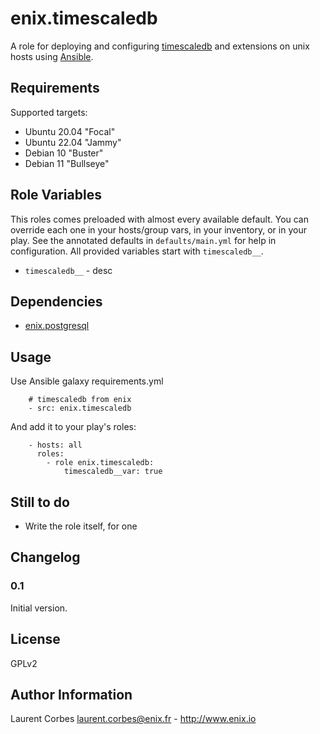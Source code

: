 enix.timescaledb
=================

A role for deploying and configuring [timescaledb](http://timescale.com) and extensions on unix hosts using [Ansible](http://www.ansible.com/).


Requirements
------------

Supported targets:

- Ubuntu 20.04 "Focal"
- Ubuntu 22.04 "Jammy"
- Debian 10 "Buster"
- Debian 11 "Bullseye"


Role Variables
--------------

This roles comes preloaded with almost every available default. You can override each one in your hosts/group vars, in your inventory, or in your play. See the annotated defaults in `defaults/main.yml` for help in configuration. All provided variables start with `timescaledb__`.

- `timescaledb__` - desc

Dependencies
------------

- [enix.postgresql](https://galaxy.ansible.com/enix/postgresql)


Usage
-----

Use Ansible galaxy requirements.yml

```
    # timescaledb from enix
    - src: enix.timescaledb
```

And add it to your play's roles:

```
    - hosts: all
      roles:
        - role enix.timescaledb:
            timescaledb__var: true
```

Still to do
-----------

- Write the role itself, for one


Changelog
---------

### 0.1

Initial version.

License
-------

GPLv2

Author Information
------------------

Laurent Corbes <laurent.corbes@enix.fr> - http://www.enix.io
